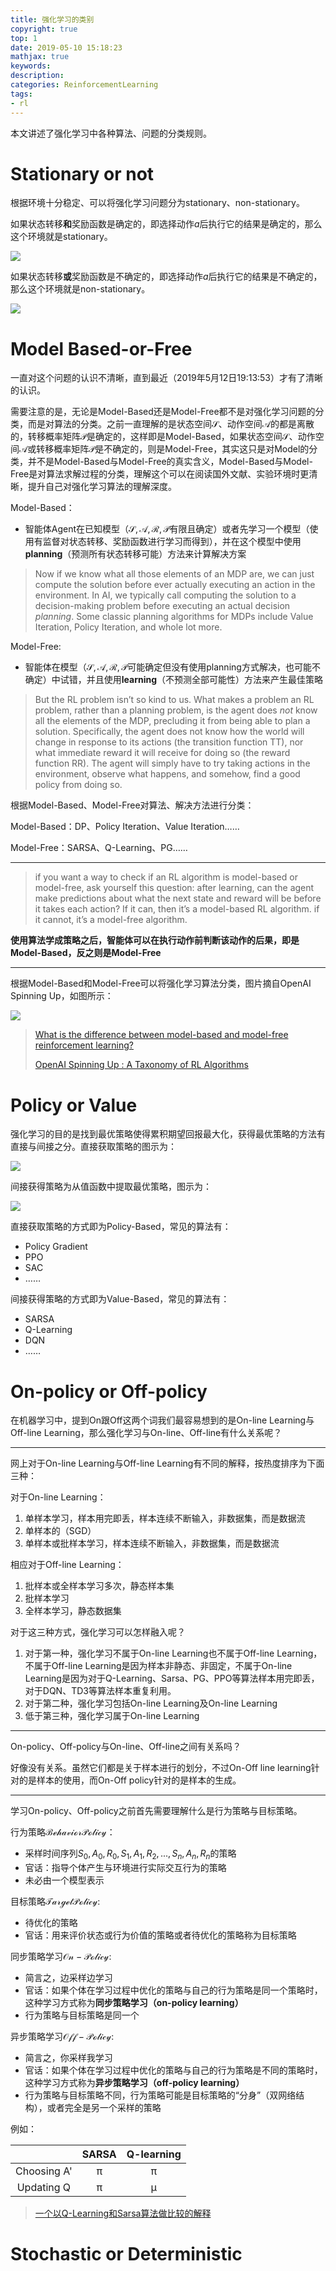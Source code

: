 ```yaml
---
title: 强化学习的类别
copyright: true
top: 1
date: 2019-05-10 15:18:23
mathjax: true
keywords: 
description: 
categories: ReinforcementLearning
tags:
- rl
---
```


本文讲述了强化学习中各种算法、问题的分类规则。

<!--more-->

# Stationary or not

根据环境十分稳定、可以将强化学习问题分为stationary、non-stationary。

如果状态转移**和**奖励函数是确定的，即选择动作$a$后执行它的结果是确定的，那么这个环境就是stationary。

![](./rl-classification/stationary.png)

如果状态转移**或**奖励函数是不确定的，即选择动作$a$后执行它的结果是不确定的，那么这个环境就是non-stationary。

![](./rl-classification/non-stationary.png)

# Model Based-or-Free

一直对这个问题的认识不清晰，直到最近（2019年5月12日19:13:53）才有了清晰的认识。

需要注意的是，无论是Model-Based还是Model-Free都不是对强化学习问题的分类，而是对算法的分类。之前一直理解的是状态空间$\mathcal{S}$、动作空间$\mathcal{A}$的都是离散的，转移概率矩阵$\mathcal{P}$是确定的，这样即是Model-Based，如果状态空间$\mathcal{S}$、动作空间$\mathcal{A}$或转移概率矩阵$\mathcal{P}$是不确定的，则是Model-Free，其实这只是对Model的分类，并不是Model-Based与Model-Free的真实含义，Model-Based与Model-Free是对算法求解过程的分类，理解这个可以在阅读国外文献、实验环境时更清晰，提升自己对强化学习算法的理解深度。

Model-Based：

- 智能体Agent在已知模型（$\mathcal{S,A,R,P}$有限且确定）或者先学习一个模型（使用有监督对状态转移、奖励函数进行学习而得到），并在这个模型中使用**planning**（预测所有状态转移可能）方法来计算解决方案

> Now if we know what all those elements of an MDP are, we can just compute the solution before ever actually executing an action in the environment. In AI, we typically call computing the solution to a decision-making problem before executing an actual decision *planning*. Some classic planning algorithms for MDPs include Value Iteration, Policy Iteration, and whole lot more.

Model-Free:

- 智能体在模型（$\mathcal{S,A,R,P}$可能确定但没有使用planning方式解决，也可能不确定）中试错，并且使用**learning**（不预测全部可能性）方法来产生最佳策略

> But the RL problem isn’t so kind to us. What makes a problem an RL problem, rather than a planning problem, is the agent does *not* know all the elements of the MDP, precluding it from being able to plan a solution. Specifically, the agent does not know how the world will change in response to its actions (the transition function TT), nor what immediate reward it will receive for doing so (the reward function RR). The agent will simply have to try taking actions in the environment, observe what happens, and somehow, find a good policy from doing so.

根据Model-Based、Model-Free对算法、解决方法进行分类：

Model-Based：DP、Policy Iteration、Value Iteration……

Model-Free：SARSA、Q-Learning、PG……

---

> if you want a way to check if an RL algorithm is model-based or model-free, ask yourself this question: after learning, can the agent make predictions about what the next state and reward will be before it takes each action? If it can, then it’s a model-based RL algorithm. if it cannot, it’s a model-free algorithm.

**使用算法学成策略之后，智能体可以在执行动作前判断该动作的后果，即是Model-Based，反之则是Model-Free**

---

根据Model-Based和Model-Free可以将强化学习算法分类，图片摘自OpenAI Spinning Up，如图所示：

![](./rl-classification/model-classification.png)

>[What is the difference between model-based and model-free reinforcement learning?](https://www.quora.com/What-is-the-difference-between-model-based-and-model-free-reinforcement-learning)
>
>[OpenAI Spinning Up : A Taxonomy of RL Algorithms](https://spinningup.openai.com/en/latest/spinningup/rl_intro2.html#a-taxonomy-of-rl-algorithms)

# Policy or Value

强化学习的目的是找到最优策略使得累积期望回报最大化，获得最优策略的方法有直接与间接之分。直接获取策略的图示为：

![](./rl-classification/policy-based.png)

间接获得策略为从值函数中提取最优策略，图示为：

![](./rl-classification/value-based.png)

直接获取策略的方式即为Policy-Based，常见的算法有：

- Policy Gradient
- PPO
- SAC
- ……

间接获得策略的方式即为Value-Based，常见的算法有：

- SARSA
- Q-Learning
- DQN
- ……

# On-policy or Off-policy

在机器学习中，提到On跟Off这两个词我们最容易想到的是On-line Learning与Off-line Learning，那么强化学习与On-line、Off-line有什么关系呢？

---

网上对于On-line Learning与Off-line Learning有不同的解释，按热度排序为下面三种：

对于On-line Learning：

1. 单样本学习，样本用完即丢，样本连续不断输入，非数据集，而是数据流
2. 单样本的（SGD）
3. 单样本或批样本学习，样本连续不断输入，非数据集，而是数据流

相应对于Off-line Learning：

1. 批样本或全样本学习多次，静态样本集
2. 批样本学习
3. 全样本学习，静态数据集

对于这三种方式，强化学习可以怎样融入呢？

1. 对于第一种，强化学习不属于On-line Learning也不属于Off-line Learning，不属于Off-line Learning是因为样本非静态、非固定，不属于On-line Learning是因为对于Q-Learning、Sarsa、PG、PPO等算法样本用完即丢，对于DQN、TD3等算法样本重复利用。
2. 对于第二种，强化学习包括On-line Learning及On-line Learning
3. 低于第三种，强化学习属于On-line Learning

---

On-policy、Off-policy与On-line、Off-line之间有关系吗？

好像没有关系。虽然它们都是关于样本进行的划分，不过On-Off line learning针对的是样本的使用，而On-Off policy针对的是样本的生成。

---

学习On-policy、Off-policy之前首先需要理解什么是行为策略与目标策略。

行为策略$\mathcal{Behavior Policy}$：

- 采样时间序列$S_{0},A_{0},R_{0},S_{1},A_{1},R_{2},...,S_{n},A_{n},R_{n}$的策略
- 官话：指导个体产生与环境进行实际交互行为的策略
- 未必由一个模型表示

目标策略$\mathcal{TargetPolicy}$:

- 待优化的策略
- 官话：用来评价状态或行为价值的策略或者待优化的策略称为目标策略



同步策略学习$\mathcal{On-Policy}$:

- 简言之，边采样边学习
- 官话：如果个体在学习过程中优化的策略与自己的行为策略是同一个策略时，这种学习方式称为**同步策略学习（on-policy learning）**
- 行为策略与目标策略是同一个

异步策略学习$\mathcal{Off-Policy}$:

- 简言之，你采样我学习
- 官话：如果个体在学习过程中优化的策略与自己的行为策略是不同的策略时，这种学习方式称为**异步策略学习（off-policy learning）**
- 行为策略与目标策略不同，行为策略可能是目标策略的“分身”（双网络结构），或者完全是另一个采样的策略

例如：





|             | SARSA | Q-learning |
|:-----------:|:-----:|:----------:|
| Choosing A' |   π   |      π     |
| Updating Q  |   π   |      μ     |



> [一个以Q-Learning和Sarsa算法做比较的解释](https://stackoverflow.com/a/41420616)

# Stochastic or Deterministic
